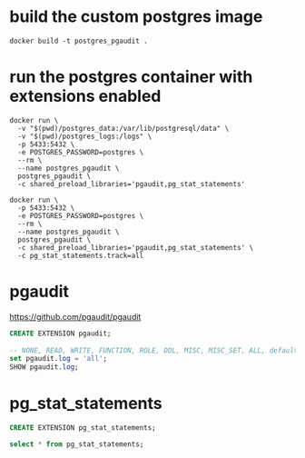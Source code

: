 # build the custom postgres image

````shell
docker build -t postgres_pgaudit .
````

# run the postgres container with extensions enabled

````shell
docker run \
  -v "$(pwd)/postgres_data:/var/lib/postgresql/data" \
  -v "$(pwd)/postgres_logs:/logs" \
  -p 5433:5432 \
  -e POSTGRES_PASSWORD=postgres \
  --rm \
  --name postgres_pgaudit \
  postgres_pgaudit \
  -c shared_preload_libraries='pgaudit,pg_stat_statements'
````

````shell
docker run \
  -p 5433:5432 \
  -e POSTGRES_PASSWORD=postgres \
  --rm \
  --name postgres_pgaudit \
  postgres_pgaudit \
  -c shared_preload_libraries='pgaudit,pg_stat_statements' \
  -c pg_stat_statements.track=all
````

# pgaudit

https://github.com/pgaudit/pgaudit

````sql
CREATE EXTENSION pgaudit;
       
-- NONE, READ, WRITE, FUNCTION, ROLE, DDL, MISC, MISC_SET, ALL, default: NONE
set pgaudit.log = 'all';
SHOW pgaudit.log;
````

# pg_stat_statements

````sql
CREATE EXTENSION pg_stat_statements;

select * from pg_stat_statements;

````
